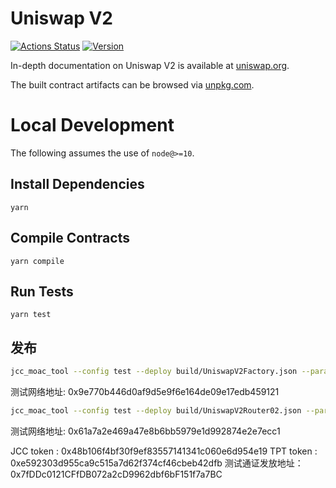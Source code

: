 # Uniswap V2

[![Actions Status](https://github.com/Uniswap/uniswap-v2-core/workflows/CI/badge.svg)](https://github.com/Uniswap/uniswap-v2-core/actions)
[![Version](https://img.shields.io/npm/v/@uniswap/v2-core)](https://www.npmjs.com/package/@uniswap/v2-core)

In-depth documentation on Uniswap V2 is available at [uniswap.org](https://uniswap.org/docs).

The built contract artifacts can be browsed via [unpkg.com](https://unpkg.com/browse/@uniswap/v2-core@latest/).

# Local Development

The following assumes the use of `node@>=10`.

## Install Dependencies

`yarn`

## Compile Contracts

`yarn compile`

## Run Tests

`yarn test`

## 发布

```bash
jcc_moac_tool --config test --deploy build/UniswapV2Factory.json --parameters '"地址"' --gas_limit 3800000
```

测试网络地址: 0x9e770b446d0af9d5e9f6e164de09e17edb459121

```bash
jcc_moac_tool --config test --deploy build/UniswapV2Router02.json --parameters '"0x9e770b446d0af9d5e9f6e164de09e17edb459121","0x5c837036509c9ab38494737cc1dfbee6eab6a5e2"' --gas_limit 3800000
```

测试网络地址: 0x61a7a2e469a47e8b6bb5979e1d992874e2e7ecc1

JCC token : 0x48b106f4bf30f9ef83557141341c060e6d954e19
TPT token : 0xe592303d955ca9c515a7d62f374cf46cbeb42dfb
测试通证发放地址： 0x7fDDc0121CFfDB072a2cD9962dbf6bF151f7a7BC
